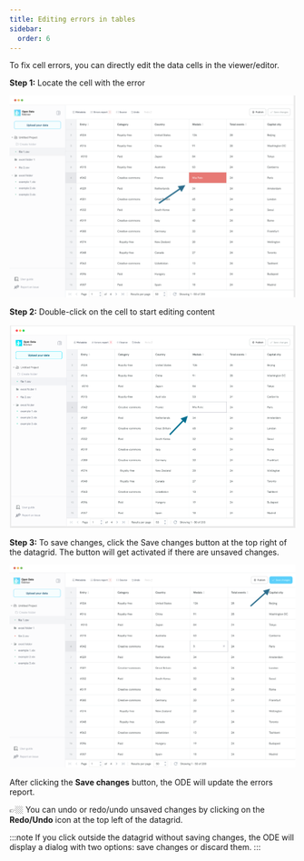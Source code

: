 ```yaml
---
title: Editing errors in tables
sidebar:
  order: 6
---
```


To fix cell errors, you can directly edit the data cells in the viewer/editor.

**Step 1:** Locate the cell with the error

![Error cell](./assets/editing-errors-in-table/cell-with-errors-edit.png)


**Step 2:** Double-click on the cell to start editing content

![Edit cell with errors](./assets/editing-errors-in-table/edit-cell-with-error.png)


**Step 3:** To save changes, click the Save changes button at the top right of the datagrid. The button will get activated if there are unsaved changes.

![Save changes button](./assets/editing-errors-in-table/save-changes-button.png)

After clicking the **Save changes** button, the ODE will update the errors report.

👉🏼 You can undo or redo/undo unsaved changes by clicking on the **Redo/Undo** icon at the top left of the datagrid.

:::note
If you click outside the datagrid without saving changes, the ODE will display a dialog with two options: save changes or discard them.
:::


